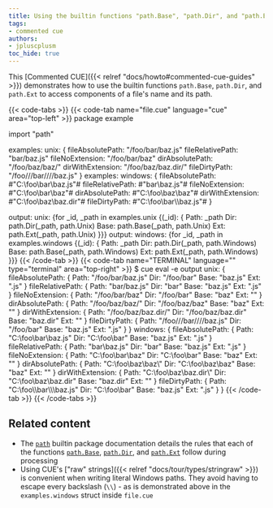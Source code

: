 ```yaml
---
title: Using the builtin functions "path.Base", "path.Dir", and "path.Ext" to examine path and filename components
tags:
- commented cue
authors:
- jpluscplusm
toc_hide: true
---
```


This [Commented CUE]({{< relref "docs/howto#commented-cue-guides" >}})
demonstrates how to use the builtin functions `path.Base`, `path.Dir`, and
`path.Ext` to access components of a file's name and its path.

{{< code-tabs >}}
{{< code-tab name="file.cue" language="cue"  area="top-left" >}}
package example

import "path"

examples: unix: {
	fileAbsolutePath: "/foo/bar/baz.js"
	fileRelativePath: "bar/baz.js"
	fileNoExtension:  "/foo/bar/baz"
	dirAbsolutePath:  "/foo/baz/baz/"
	dirWithExtension: "/foo/baz/baz.dir/"
	fileDirtyPath:    "/foo///bar////baz.js"
}
examples: windows: {
	fileAbsolutePath: #"C:\foo\bar\baz.js"#
	fileRelativePath: #"bar\baz.js"#
	fileNoExtension:  #"C:\foo\bar\baz"#
	dirAbsolutePath:  #"C:\foo\baz\baz\"#
	dirWithExtension: #"C:\foo\baz\baz.dir\"#
	fileDirtyPath:    #"C:\foo\\bar\\\baz.js"#
}

output: unix: {for _id, _path in examples.unix {(_id): {
	Path: _path
	Dir:  path.Dir(_path, path.Unix)
	Base: path.Base(_path, path.Unix)
	Ext:  path.Ext(_path, path.Unix)
}}}
output: windows: {for _id, _path in examples.windows {(_id): {
	Path: _path
	Dir:  path.Dir(_path, path.Windows)
	Base: path.Base(_path, path.Windows)
	Ext:  path.Ext(_path, path.Windows)
}}}
{{< /code-tab >}}
{{< code-tab name="TERMINAL" language="" type="terminal" area="top-right" >}}
$ cue eval -e output
unix: {
    fileAbsolutePath: {
        Path: "/foo/bar/baz.js"
        Dir:  "/foo/bar"
        Base: "baz.js"
        Ext:  ".js"
    }
    fileRelativePath: {
        Path: "bar/baz.js"
        Dir:  "bar"
        Base: "baz.js"
        Ext:  ".js"
    }
    fileNoExtension: {
        Path: "/foo/bar/baz"
        Dir:  "/foo/bar"
        Base: "baz"
        Ext:  ""
    }
    dirAbsolutePath: {
        Path: "/foo/baz/baz/"
        Dir:  "/foo/baz/baz"
        Base: "baz"
        Ext:  ""
    }
    dirWithExtension: {
        Path: "/foo/baz/baz.dir/"
        Dir:  "/foo/baz/baz.dir"
        Base: "baz.dir"
        Ext:  ""
    }
    fileDirtyPath: {
        Path: "/foo///bar////baz.js"
        Dir:  "/foo/bar"
        Base: "baz.js"
        Ext:  ".js"
    }
}
windows: {
    fileAbsolutePath: {
        Path: "C:\\foo\\bar\\baz.js"
        Dir:  "C:\\foo\\bar"
        Base: "baz.js"
        Ext:  ".js"
    }
    fileRelativePath: {
        Path: "bar\\baz.js"
        Dir:  "bar"
        Base: "baz.js"
        Ext:  ".js"
    }
    fileNoExtension: {
        Path: "C:\\foo\\bar\\baz"
        Dir:  "C:\\foo\\bar"
        Base: "baz"
        Ext:  ""
    }
    dirAbsolutePath: {
        Path: "C:\\foo\\baz\\baz\\"
        Dir:  "C:\\foo\\baz\\baz"
        Base: "baz"
        Ext:  ""
    }
    dirWithExtension: {
        Path: "C:\\foo\\baz\\baz.dir\\"
        Dir:  "C:\\foo\\baz\\baz.dir"
        Base: "baz.dir"
        Ext:  ""
    }
    fileDirtyPath: {
        Path: "C:\\foo\\\\bar\\\\\\baz.js"
        Dir:  "C:\\foo\\bar"
        Base: "baz.js"
        Ext:  ".js"
    }
}
{{< /code-tab >}}
{{< /code-tabs >}}

## Related content

- The [`path`](https://pkg.go.dev/cuelang.org/go/pkg/path) builtin package
  documentation details the rules that each of the functions
  [`path.Base`](https://pkg.go.dev/cuelang.org/go@v0.7.0/pkg/path#Base),
  [`path.Dir`](https://pkg.go.dev/cuelang.org/go@v0.7.0/pkg/path#Dir), and
  [`path.Ext`](https://pkg.go.dev/cuelang.org/go@v0.7.0/pkg/path#Ext) follow
  during processing
- Using CUE's ["raw" strings]({{< relref "docs/tour/types/stringraw" >}}) is
  convenient when writing literal Windows paths. They avoid having to escape
  every backslash (`\\`) - as is demonstrated above in the `examples.windows`
  struct inside `file.cue`
